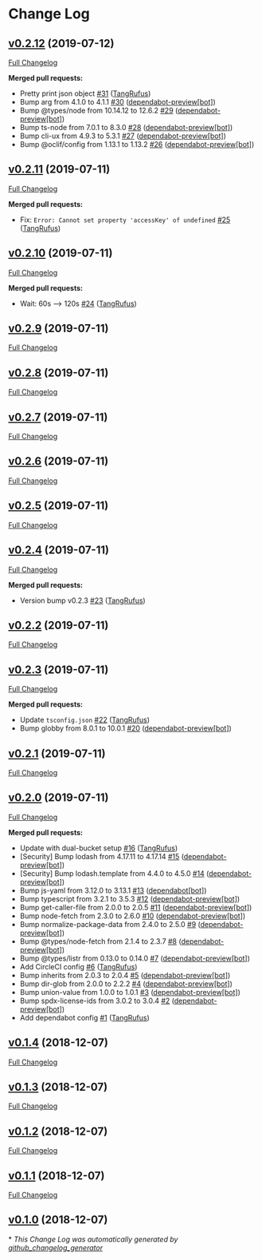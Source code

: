 # Change Log

## [v0.2.12](https://github.com/ItinerisLtd/wpom-cli/tree/v0.2.12) (2019-07-12)
[Full Changelog](https://github.com/ItinerisLtd/wpom-cli/compare/v0.2.11...v0.2.12)

**Merged pull requests:**

- Pretty print json object [\#31](https://github.com/ItinerisLtd/wpom-cli/pull/31) ([TangRufus](https://github.com/TangRufus))
- Bump arg from 4.1.0 to 4.1.1 [\#30](https://github.com/ItinerisLtd/wpom-cli/pull/30) ([dependabot-preview[bot]](https://github.com/apps/dependabot-preview))
- Bump @types/node from 10.14.12 to 12.6.2 [\#29](https://github.com/ItinerisLtd/wpom-cli/pull/29) ([dependabot-preview[bot]](https://github.com/apps/dependabot-preview))
- Bump ts-node from 7.0.1 to 8.3.0 [\#28](https://github.com/ItinerisLtd/wpom-cli/pull/28) ([dependabot-preview[bot]](https://github.com/apps/dependabot-preview))
- Bump cli-ux from 4.9.3 to 5.3.1 [\#27](https://github.com/ItinerisLtd/wpom-cli/pull/27) ([dependabot-preview[bot]](https://github.com/apps/dependabot-preview))
- Bump @oclif/config from 1.13.1 to 1.13.2 [\#26](https://github.com/ItinerisLtd/wpom-cli/pull/26) ([dependabot-preview[bot]](https://github.com/apps/dependabot-preview))

## [v0.2.11](https://github.com/ItinerisLtd/wpom-cli/tree/v0.2.11) (2019-07-11)
[Full Changelog](https://github.com/ItinerisLtd/wpom-cli/compare/v0.2.10...v0.2.11)

**Merged pull requests:**

- Fix: `Error: Cannot set property 'accessKey' of undefined` [\#25](https://github.com/ItinerisLtd/wpom-cli/pull/25) ([TangRufus](https://github.com/TangRufus))

## [v0.2.10](https://github.com/ItinerisLtd/wpom-cli/tree/v0.2.10) (2019-07-11)
[Full Changelog](https://github.com/ItinerisLtd/wpom-cli/compare/v0.2.9...v0.2.10)

**Merged pull requests:**

- Wait: 60s --\> 120s [\#24](https://github.com/ItinerisLtd/wpom-cli/pull/24) ([TangRufus](https://github.com/TangRufus))

## [v0.2.9](https://github.com/ItinerisLtd/wpom-cli/tree/v0.2.9) (2019-07-11)
[Full Changelog](https://github.com/ItinerisLtd/wpom-cli/compare/v0.2.8...v0.2.9)

## [v0.2.8](https://github.com/ItinerisLtd/wpom-cli/tree/v0.2.8) (2019-07-11)
[Full Changelog](https://github.com/ItinerisLtd/wpom-cli/compare/v0.2.7...v0.2.8)

## [v0.2.7](https://github.com/ItinerisLtd/wpom-cli/tree/v0.2.7) (2019-07-11)
[Full Changelog](https://github.com/ItinerisLtd/wpom-cli/compare/v0.2.6...v0.2.7)

## [v0.2.6](https://github.com/ItinerisLtd/wpom-cli/tree/v0.2.6) (2019-07-11)
[Full Changelog](https://github.com/ItinerisLtd/wpom-cli/compare/v0.2.5...v0.2.6)

## [v0.2.5](https://github.com/ItinerisLtd/wpom-cli/tree/v0.2.5) (2019-07-11)
[Full Changelog](https://github.com/ItinerisLtd/wpom-cli/compare/v0.2.4...v0.2.5)

## [v0.2.4](https://github.com/ItinerisLtd/wpom-cli/tree/v0.2.4) (2019-07-11)
[Full Changelog](https://github.com/ItinerisLtd/wpom-cli/compare/v0.2.2...v0.2.4)

**Merged pull requests:**

- Version bump v0.2.3 [\#23](https://github.com/ItinerisLtd/wpom-cli/pull/23) ([TangRufus](https://github.com/TangRufus))

## [v0.2.2](https://github.com/ItinerisLtd/wpom-cli/tree/v0.2.2) (2019-07-11)
[Full Changelog](https://github.com/ItinerisLtd/wpom-cli/compare/v0.2.3...v0.2.2)

## [v0.2.3](https://github.com/ItinerisLtd/wpom-cli/tree/v0.2.3) (2019-07-11)
[Full Changelog](https://github.com/ItinerisLtd/wpom-cli/compare/v0.2.1...v0.2.3)

**Merged pull requests:**

- Update `tsconfig.json` [\#22](https://github.com/ItinerisLtd/wpom-cli/pull/22) ([TangRufus](https://github.com/TangRufus))
- Bump globby from 8.0.1 to 10.0.1 [\#20](https://github.com/ItinerisLtd/wpom-cli/pull/20) ([dependabot-preview[bot]](https://github.com/apps/dependabot-preview))

## [v0.2.1](https://github.com/ItinerisLtd/wpom-cli/tree/v0.2.1) (2019-07-11)
[Full Changelog](https://github.com/ItinerisLtd/wpom-cli/compare/v0.2.0...v0.2.1)

## [v0.2.0](https://github.com/ItinerisLtd/wpom-cli/tree/v0.2.0) (2019-07-11)
[Full Changelog](https://github.com/ItinerisLtd/wpom-cli/compare/v0.1.4...v0.2.0)

**Merged pull requests:**

-  Update with dual-bucket setup  [\#16](https://github.com/ItinerisLtd/wpom-cli/pull/16) ([TangRufus](https://github.com/TangRufus))
- \[Security\] Bump lodash from 4.17.11 to 4.17.14 [\#15](https://github.com/ItinerisLtd/wpom-cli/pull/15) ([dependabot-preview[bot]](https://github.com/apps/dependabot-preview))
- \[Security\] Bump lodash.template from 4.4.0 to 4.5.0 [\#14](https://github.com/ItinerisLtd/wpom-cli/pull/14) ([dependabot-preview[bot]](https://github.com/apps/dependabot-preview))
- Bump js-yaml from 3.12.0 to 3.13.1 [\#13](https://github.com/ItinerisLtd/wpom-cli/pull/13) ([dependabot[bot]](https://github.com/apps/dependabot))
- Bump typescript from 3.2.1 to 3.5.3 [\#12](https://github.com/ItinerisLtd/wpom-cli/pull/12) ([dependabot-preview[bot]](https://github.com/apps/dependabot-preview))
- Bump get-caller-file from 2.0.0 to 2.0.5 [\#11](https://github.com/ItinerisLtd/wpom-cli/pull/11) ([dependabot-preview[bot]](https://github.com/apps/dependabot-preview))
- Bump node-fetch from 2.3.0 to 2.6.0 [\#10](https://github.com/ItinerisLtd/wpom-cli/pull/10) ([dependabot-preview[bot]](https://github.com/apps/dependabot-preview))
- Bump normalize-package-data from 2.4.0 to 2.5.0 [\#9](https://github.com/ItinerisLtd/wpom-cli/pull/9) ([dependabot-preview[bot]](https://github.com/apps/dependabot-preview))
- Bump @types/node-fetch from 2.1.4 to 2.3.7 [\#8](https://github.com/ItinerisLtd/wpom-cli/pull/8) ([dependabot-preview[bot]](https://github.com/apps/dependabot-preview))
- Bump @types/listr from 0.13.0 to 0.14.0 [\#7](https://github.com/ItinerisLtd/wpom-cli/pull/7) ([dependabot-preview[bot]](https://github.com/apps/dependabot-preview))
- Add CircleCI config [\#6](https://github.com/ItinerisLtd/wpom-cli/pull/6) ([TangRufus](https://github.com/TangRufus))
- Bump inherits from 2.0.3 to 2.0.4 [\#5](https://github.com/ItinerisLtd/wpom-cli/pull/5) ([dependabot-preview[bot]](https://github.com/apps/dependabot-preview))
- Bump dir-glob from 2.0.0 to 2.2.2 [\#4](https://github.com/ItinerisLtd/wpom-cli/pull/4) ([dependabot-preview[bot]](https://github.com/apps/dependabot-preview))
- Bump union-value from 1.0.0 to 1.0.1 [\#3](https://github.com/ItinerisLtd/wpom-cli/pull/3) ([dependabot-preview[bot]](https://github.com/apps/dependabot-preview))
- Bump spdx-license-ids from 3.0.2 to 3.0.4 [\#2](https://github.com/ItinerisLtd/wpom-cli/pull/2) ([dependabot-preview[bot]](https://github.com/apps/dependabot-preview))
- Add dependabot config [\#1](https://github.com/ItinerisLtd/wpom-cli/pull/1) ([TangRufus](https://github.com/TangRufus))

## [v0.1.4](https://github.com/ItinerisLtd/wpom-cli/tree/v0.1.4) (2018-12-07)
[Full Changelog](https://github.com/ItinerisLtd/wpom-cli/compare/v0.1.3...v0.1.4)

## [v0.1.3](https://github.com/ItinerisLtd/wpom-cli/tree/v0.1.3) (2018-12-07)
[Full Changelog](https://github.com/ItinerisLtd/wpom-cli/compare/v0.1.2...v0.1.3)

## [v0.1.2](https://github.com/ItinerisLtd/wpom-cli/tree/v0.1.2) (2018-12-07)
[Full Changelog](https://github.com/ItinerisLtd/wpom-cli/compare/v0.1.1...v0.1.2)

## [v0.1.1](https://github.com/ItinerisLtd/wpom-cli/tree/v0.1.1) (2018-12-07)
[Full Changelog](https://github.com/ItinerisLtd/wpom-cli/compare/v0.1.0...v0.1.1)

## [v0.1.0](https://github.com/ItinerisLtd/wpom-cli/tree/v0.1.0) (2018-12-07)


\* *This Change Log was automatically generated by [github_changelog_generator](https://github.com/skywinder/Github-Changelog-Generator)*
